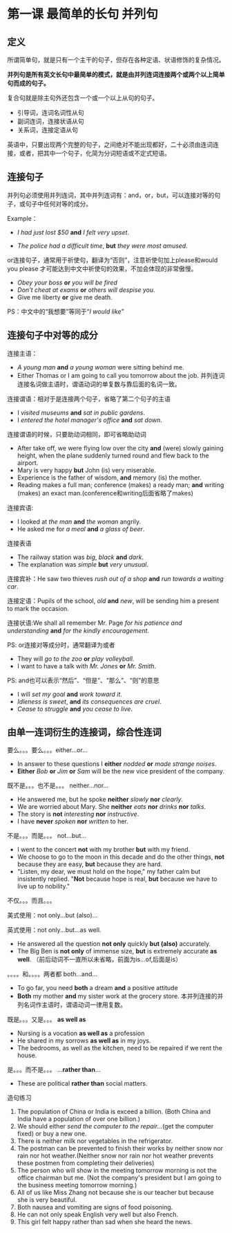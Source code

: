 # 第一课 最简单的长句 并列句

## 定义

所谓简单句，就是只有一个主干的句子，但存在各种定语、状语修饰的复杂情况。

**并列句是所有英文长句中最简单的模式，就是由并列连词连接两个或两个以上简单句而成的句子。**

复合句就是除主句外还包含一个或一个以上从句的句子。 

- 引导词，连词名词性从句
- 副词连词，连接状语从句
- 关系词，连接定语从句

英语中，只要出现两个完整的句子，之间绝对不能出现都好，二十必须由连词连接，或者，把其中一个句子，化简为分词短语或不定式短语。

## 连接句子

并列句必须使用并列连词，其中并列连词有：and，or，but，可以连接对等的句子，或句子中任何对等的成分。

Example：

- *I had just lost $50* **and** *I felt very upset*.

- *The police had a difficult time*, **but** *they were most amused.*

or连接句子，通常用于祈使句，翻译为“否则”，注意祈使句加上please和would you please 才可能达到中文中祈使句的效果，不加会体现的非常傲慢。

- *Obey your boss* **or** *you will be fired*
- *Don't cheat at exams* **or** *others will despise you*.
- Give me liberty **or** give me death.

PS：中文中的“我想要”等同于“*I would like*”

## 连接句子中对等的成分

连接主语：

- *A young man* **and** *a young woman* were sitting behind me.
- Either Thomas or I am going to call you tomorrow about the job. 并列连词连接名词做主语时，谓语动词的单复数与靠后面的名词一致。

连接谓语：相对于是连接两个句子，省略了第二个句子的主语

- I *visited museums* **and** *sat in public gardens*.
- I *entered the hotel manager's office* **and** *sat down*.

连接谓语的时候，只要助动词相同，即可省略助动词

- After take off, we were flying low over the city **and** (were) slowly gaining height, when the plane suddenly turned round and flew back to the airport.
- Mary is very happy **but** John (is) very miserable.
- Experience is the father of wisdom, **and** memory (is) the mother.
- Reading makes a full man; conference  (makes) a ready man; **and** writing   (makes) an exact man.(conference和writing后面省略了makes)

连接宾语:

- I looked at *the man* **and** *the woman* angrily.
- He asked me for *a meal* **and** *a glass of beer*.

连接表语

- The railway station was *big*, *black* **and** *dark*.
- The explanation was *simple* **but** *very unusual*.

连接宾补：He saw two thieves *rush out of a shop* **and** *run towards a waiting car*.

连接定语：Pupils of the school, *old* **and** *new*, will be sending him a present to mark the occasion.

连接状语:We shall all remember Mr. Page *for his patience and understanding* **and** *for the kindly encouragement*.

PS: or连接对等成分时，通常翻译为或者

- They will *go to the zoo* **or** *play volleyball*.
- I want to have a talk with *Mr. Jones* **or** *Mr. Smith*.

PS: and也可以表示“然后”、“但是”、“那么”、“则”的意思

- I will *set my goal* **and** *work toward it*.
- *Idleness is sweet*, **and** *its consequences are cruel*.
- *Cease to struggle* **and** *you cease to live*.

## 由单一连词衍生的连接词，综合性连词

要么。。。要么。。。either...or...

- In answer to these questions I **either** *nodded* **or** *made strange noises*.
- **Either** *Bob* **or** *Jim* **or** *Sam* will be the new vice president of the company.

既不是。。。也不是。。。 neither...nor...

- He answered me, but he spoke **neither** *slowly* **nor** *clearly*.
- We are worried about Mary. She **neither** *eats* **nor** *drinks* **nor** *talks*.
- The story is **not** *interesting* **nor** *instructive*.
- I have **never** *spoken* **nor** *written* to her.

不是。。。而是。。。 not...but...

- I went to the concert **not** with my brother **but** with my friend.
- We choose to go to the moon in this decade and do the other things, **not** because they are easy, **but** because they are hard.
- "Listen, my dear, we must hold on the hope," my father calm but insistently replied. "**Not** because hope is real, **but** because we have to live up to nobility."

不仅。。。而且。。。 

美式使用：not only...but (also)...

英式使用：not only...but...as well.

- He answered all the question **not only** quickly **but (also)** accurately.
- The Big Ben is **not only** of immense size, **but** is extremely accurate **as well**. （前后动词不一直所以未省略，前面为is...of,后面是is）

。。。。和。。。。两者都 both...and...

- To go far, you need **both** a dream **and** a positive attitude
- **Both** my mother **and** my sister work at the grocery store. 本并列连接的并列名词作主语时，谓语动词一律用复数。

既是。。。又是。。。 **as well as**

- Nursing is a vocation **as well as** a profession
- He shared in my sorrows **as well as** in my joys.
- The bedrooms, as well as the kitchen, need to be repaired if we rent the house.

是。。。而不是。。。 ...**rather than**...

- These are political **rather than** social matters.

造句练习

1. The population of China or India is exceed a billion. (Both China and India have a population of over one billion.)
2. We should either *send the computer to the repair...*(get the computer fixed) or buy a new one.
3. There is neither milk nor vegetables in the refrigerator.
4. The postman can be prevented to finish their works by neither snow nor rain nor hot weather.(Neither snow nor rain nor hot weather prevents these postmen from completing their deliveries)
5.  The person who will show in the meeting tomorrow morning is not the office chairman but me. (Not the company's president but I am going to the business meeting tomorrow morning.)
6. All of us like Miss Zhang not because she is our teacher but because she is very beautiful.
7. Both nausea and vomiting are signs of food poisoning.
8. He can not only speak English very well but also French.
9. This girl felt happy rather than sad when she heard the news. 



